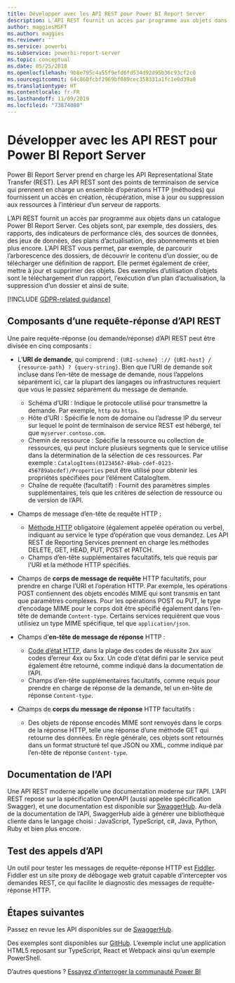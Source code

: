 ```yaml
---
title: Développer avec les API REST pour Power BI Report Server
description: L’API REST fournit un accès par programme aux objets dans un catalogue Power BI Report Server.
author: maggiesMSFT
ms.author: maggies
ms.reviewer: ''
ms.service: powerbi
ms.subservice: powerbi-report-server
ms.topic: conceptual
ms.date: 05/25/2018
ms.openlocfilehash: 9b8e795c4a55f9efd6fd534d92d95b36c93cf2c0
ms.sourcegitcommit: 64c860fcbf2969bf089cec358331a1fc1e0d39a8
ms.translationtype: HT
ms.contentlocale: fr-FR
ms.lasthandoff: 11/09/2019
ms.locfileid: "73874080"
---
```

# <a name="develop-with-the-rest-apis-for-power-bi-report-server"></a>Développer avec les API REST pour Power BI Report Server

Power BI Report Server prend en charge les API Representational State Transfer (REST). Les API REST sont des points de terminaison de service qui prennent en charge un ensemble d’opérations HTTP (méthodes) qui fournissent un accès en création, récupération, mise à jour ou suppression aux ressources à l’intérieur d’un serveur de rapports.

L’API REST fournit un accès par programme aux objets dans un catalogue Power BI Report Server. Ces objets sont, par exemple, des dossiers, des rapports, des indicateurs de performance clés, des sources de données, des jeux de données, des plans d’actualisation, des abonnements et bien plus encore. L’API REST vous permet, par exemple, de parcourir l’arborescence des dossiers, de découvrir le contenu d’un dossier, ou de télécharger une définition de rapport. Elle permet également de créer, mettre à jour et supprimer des objets. Des exemples d’utilisation d’objets sont le téléchargement d’un rapport, l’exécution d’un plan d’actualisation, la suppression d’un dossier et ainsi de suite.

[!INCLUDE [GDPR-related guidance](../includes/gdpr-hybrid-note.md)]

## <a name="components-of-a-rest-api-requestresponse"></a>Composants d’une requête-réponse d’API REST

Une paire requête-réponse (ou demande/réponse) d’API REST peut être divisée en cinq composants :

* L’**URI de demande**, qui comprend : `{URI-scheme} :// {URI-host} / {resource-path} ? {query-string}`. Bien que l’URI de demande soit incluse dans l’en-tête de message de demande, nous l’appelons séparément ici, car la plupart des langages ou infrastructures requiert que vous le passiez séparément du message de demande.
  
  * Schéma d’URI : Indique le protocole utilisé pour transmettre la demande. Par exemple, `http` ou `https`.
  * Hôte d’URI : Spécifie le nom de domaine ou l’adresse IP du serveur sur lequel le point de terminaison de service REST est hébergé, tel que `myserver.contoso.com`.
  * Chemin de ressource : Spécifie la ressource ou collection de ressources, qui peut inclure plusieurs segments que le service utilise dans la détermination de la sélection de ces ressources. Par exemple : `CatalogItems(01234567-89ab-cdef-0123-456789abcdef)/Properties` peut être utilisé pour obtenir les propriétés spécifiées pour l’élément CatalogItem.
  * Chaîne de requête (facultatif) : Fournit des paramètres simples supplémentaires, tels que les critères de sélection de ressource ou de version de l’API.
* Champs de message d’en-tête de requête HTTP :
  
  * [Méthode HTTP](https://www.w3.org/Protocols/rfc2616/rfc2616-sec9.html) obligatoire (également appelée opération ou verbe), indiquant au service le type d’opération que vous demandez. Les API REST de Reporting Services prennent en charge les méthodes DELETE, GET, HEAD, PUT, POST et PATCH.
  * Champs d’en-tête supplémentaires facultatifs, tels que requis par l’URI et la méthode HTTP spécifiés.
* Champs de **corps de message de requête** HTTP facultatifs, pour prendre en charge l’URI et l’opération HTTP. Par exemple, les opérations POST contiennent des objets encodés MIME qui sont transmis en tant que paramètres complexes. Pour les opérations POST ou PUT, le type d’encodage MIME pour le corps doit être spécifié également dans l’en-tête de demande `Content-type`. Certains services requièrent que vous utilisiez un type MIME spécifique, tel que `application/json`.
* Champs d’**en-tête de message de réponse** HTTP :
  
  * [Code d’état HTTP](https://www.w3.org/Protocols/HTTP/HTRESP.html), dans la plage des codes de réussite 2xx aux codes d’erreur 4xx ou 5xx. Un code d’état défini par le service peut également être retourné, comme indiqué dans la documentation de l’API.
  * Champs d’en-tête supplémentaires facultatifs, comme requis pour prendre en charge de réponse de la demande, tel un en-tête de réponse `Content-type`.
* Champs de **corps du message de réponse** HTTP facultatifs :
  
  * Des objets de réponse encodés MIME sont renvoyés dans le corps de la réponse HTTP, telle une réponse d’une méthode GET qui retourne des données. En règle générale, ces objets sont retournés dans un format structuré tel que JSON ou XML, comme indiqué par l’en-tête de réponse `Content-type`.

## <a name="api-documentation"></a>Documentation de l’API

Une API REST moderne appelle une documentation moderne sur l’API. L’API REST repose sur la spécification OpenAPI (aussi appelée spécification Swagger), et une documentation est disponible sur [SwaggerHub](https://app.swaggerhub.com/apis/microsoft-rs/PBIRS/2.0). Au-delà de la documentation de l’API, SwaggerHub aide à générer une bibliothèque cliente dans le langage choisi : JavaScript, TypeScript, c#, Java, Python, Ruby et bien plus encore.

## <a name="testing-api-calls"></a>Test des appels d’API

Un outil pour tester les messages de requête-réponse HTTP est [Fiddler](https://www.telerik.com/fiddler). Fiddler est un site proxy de débogage web gratuit capable d’intercepter vos demandes REST, ce qui facilite le diagnostic des messages de requête-réponse HTTP.

## <a name="next-steps"></a>Étapes suivantes

Passez en revue les API disponibles sur de [SwaggerHub](https://app.swaggerhub.com/apis/microsoft-rs/PBIRS/2.0).

Des exemples sont disponibles sur [GitHub](https://github.com/Microsoft/Reporting-Services). L’exemple inclut une application HTML5 reposant sur TypeScript, React et Webpack ainsi qu’un exemple PowerShell.

D’autres questions ? [Essayez d’interroger la communauté Power BI](https://community.powerbi.com/)